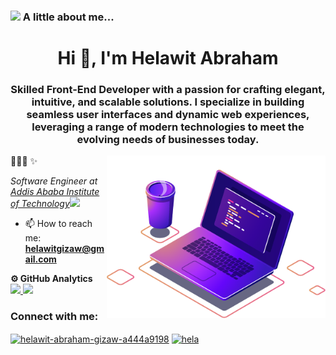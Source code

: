 
### <img src="https://media.giphy.com/media/WUlplcMpOCEmTGBtBW/giphy.gif" width="50"> A little about me...

<h1 align="center">Hi 👋, I'm Helawit Abraham</h1>
<h3 align="center">Skilled Front-End Developer with a passion for crafting elegant, intuitive, and scalable solutions. I specialize in building seamless user interfaces and dynamic web experiences, leveraging a range of modern technologies to meet the evolving needs of businesses today.</h3>


👨🏻‍💻<img src="https://raw.githubusercontent.com/Brownoak/Brownoak/main/Assets/illustration.png" min-width="300px" max-width="300px" width="350px" align="right"> 
✨ <p><em>Software Engineer at <a href="http://www.aait.edu.et">Addis Ababa Institute of Technology</a><img src="https://media.giphy.com/media/fYSnHlufseco8Fh93Z/giphy.gif" width="30">
</em></p>
-   📫 How to reach me: **helawitgizaw@gmail.com**

 <summary><b>⚙️ GitHub Analytics</b></summary>
<a href="https://github.com/Brownoak/github-stats">
<img src="https://github.com/Brownoak/github-stats/blob/master/generated/overview.svg#gh-dark-mode-only" />
<img src="https://github.com/Brownoak/github-stats/blob/master/generated/languages.svg#gh-dark-mode-only" />

</a>
<br>

<h3 align="left">Connect with me:</h3>
<p align="left">
<a href="https://www.linkedin.com/in/helawit-abraham-gizaw-a444a9198/" target="blank"><img align="center" src="https://raw.githubusercontent.com/rahuldkjain/github-profile-readme-generator/master/src/images/icons/Social/linked-in-alt.svg" alt="helawit-abraham-gizaw-a444a9198" height="30" width="40" /></a>
<a href="https://www.instagram.com/helanii_12" target="blank"><img align="center" src="https://raw.githubusercontent.com/rahuldkjain/github-profile-readme-generator/master/src/images/icons/Social/instagram.svg" alt="hela" height="30" width="40" /></a>
</p>

